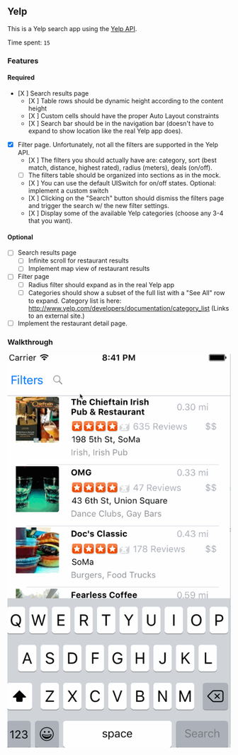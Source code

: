 ## Yelp

This is a Yelp search app using the [Yelp API](http://developer.rottentomatoes.com/docs/read/JSON).

Time spent: `15`

### Features

#### Required

- [X ] Search results page
   - [X ] Table rows should be dynamic height according to the content height
   - [X ] Custom cells should have the proper Auto Layout constraints
   - [X ] Search bar should be in the navigation bar (doesn't have to expand to show location like the real Yelp app does).
- [X] Filter page. Unfortunately, not all the filters are supported in the Yelp API.
   - [X ] The filters you should actually have are: category, sort (best match, distance, highest rated), radius (meters), deals (on/off).
   - [ ] The filters table should be organized into sections as in the mock.
   - [X ] You can use the default UISwitch for on/off states. Optional: implement a custom switch
   - [X ] Clicking on the "Search" button should dismiss the filters page and trigger the search w/ the new filter settings.
   - [X ] Display some of the available Yelp categories (choose any 3-4 that you want).

#### Optional

- [ ] Search results page
   - [ ] Infinite scroll for restaurant results
   - [ ] Implement map view of restaurant results
- [ ] Filter page
   - [ ] Radius filter should expand as in the real Yelp app
   - [ ] Categories should show a subset of the full list with a "See All" row to expand. Category list is here: http://www.yelp.com/developers/documentation/category_list (Links to an external site.)
- [ ] Implement the restaurant detail page.

### Walkthrough

![Video Walkthrough](https://github.com/xzhu4/yelp_swift/blob/master/demo.gif)
